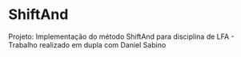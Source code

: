 # ShiftAnd
Projeto: Implementação do método ShiftAnd para disciplina de LFA - Trabalho realizado em dupla com Daniel Sabino
